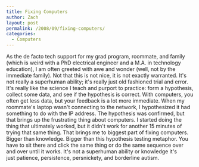 ```yaml
---
title: Fixing Computers
author: Zach
layout: post
permalink: /2008/09/fixing-computers/
categories:
  - Computers
---
```

As the de facto tech support for my grad program, roommate, and family (which is weird with a PhD electrical engineer and a M.A. in technology education), I am often greeted with awe and wonder (well, not by the immediate family). Not that this is not nice, it is not exactly warranted. It's not really a superhuman ability; it's really just old fashioned trial and error. It's really like the science I teach and purport to practice: form a hypothesis, collect some data, and see if the hypothesis is correct. With computers, you often get less data, but your feedback is a lot more immediate. When my roommate's laptop wasn't connecting to the network, I hypothesized it had something to do with the IP address. The hypothesis was confirmed, but that brings up the frustrating thing about computers. I started doing the thing that ultimately worked, but it didn't work for another 15 minutes of trying that same thing. That brings me to biggest part of fixing computers. Bigger than knowledge. Bigger than this hypothesis testing metaphor. You have to sit there and click the same thing or do the same sequence over and over until it works. It's not a superhuman ability or knowledge it's just patience, persistence, persnickety, and borderline autism.